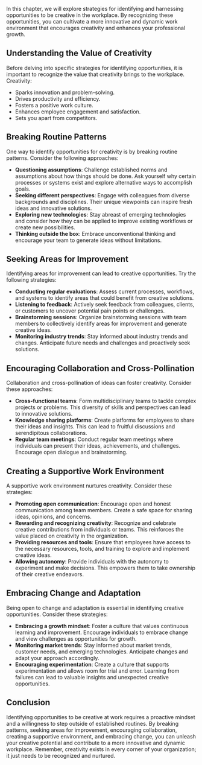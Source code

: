 
In this chapter, we will explore strategies for identifying and harnessing opportunities to be creative in the workplace. By recognizing these opportunities, you can cultivate a more innovative and dynamic work environment that encourages creativity and enhances your professional growth.

**Understanding the Value of Creativity**
-----------------------------------------

Before delving into specific strategies for identifying opportunities, it is important to recognize the value that creativity brings to the workplace. Creativity:

* Sparks innovation and problem-solving.
* Drives productivity and efficiency.
* Fosters a positive work culture.
* Enhances employee engagement and satisfaction.
* Sets you apart from competitors.

**Breaking Routine Patterns**
-----------------------------

One way to identify opportunities for creativity is by breaking routine patterns. Consider the following approaches:

* **Questioning assumptions**: Challenge established norms and assumptions about how things should be done. Ask yourself why certain processes or systems exist and explore alternative ways to accomplish goals.
* **Seeking different perspectives**: Engage with colleagues from diverse backgrounds and disciplines. Their unique viewpoints can inspire fresh ideas and innovative solutions.
* **Exploring new technologies**: Stay abreast of emerging technologies and consider how they can be applied to improve existing workflows or create new possibilities.
* **Thinking outside the box**: Embrace unconventional thinking and encourage your team to generate ideas without limitations.

**Seeking Areas for Improvement**
---------------------------------

Identifying areas for improvement can lead to creative opportunities. Try the following strategies:

* **Conducting regular evaluations**: Assess current processes, workflows, and systems to identify areas that could benefit from creative solutions.
* **Listening to feedback**: Actively seek feedback from colleagues, clients, or customers to uncover potential pain points or challenges.
* **Brainstorming sessions**: Organize brainstorming sessions with team members to collectively identify areas for improvement and generate creative ideas.
* **Monitoring industry trends**: Stay informed about industry trends and changes. Anticipate future needs and challenges and proactively seek solutions.

**Encouraging Collaboration and Cross-Pollination**
---------------------------------------------------

Collaboration and cross-pollination of ideas can foster creativity. Consider these approaches:

* **Cross-functional teams**: Form multidisciplinary teams to tackle complex projects or problems. This diversity of skills and perspectives can lead to innovative solutions.
* **Knowledge sharing platforms**: Create platforms for employees to share their ideas and insights. This can lead to fruitful discussions and serendipitous collaborations.
* **Regular team meetings**: Conduct regular team meetings where individuals can present their ideas, achievements, and challenges. Encourage open dialogue and brainstorming.

**Creating a Supportive Work Environment**
------------------------------------------

A supportive work environment nurtures creativity. Consider these strategies:

* **Promoting open communication**: Encourage open and honest communication among team members. Create a safe space for sharing ideas, opinions, and concerns.
* **Rewarding and recognizing creativity**: Recognize and celebrate creative contributions from individuals or teams. This reinforces the value placed on creativity in the organization.
* **Providing resources and tools**: Ensure that employees have access to the necessary resources, tools, and training to explore and implement creative ideas.
* **Allowing autonomy**: Provide individuals with the autonomy to experiment and make decisions. This empowers them to take ownership of their creative endeavors.

**Embracing Change and Adaptation**
-----------------------------------

Being open to change and adaptation is essential in identifying creative opportunities. Consider these strategies:

* **Embracing a growth mindset**: Foster a culture that values continuous learning and improvement. Encourage individuals to embrace change and view challenges as opportunities for growth.
* **Monitoring market trends**: Stay informed about market trends, customer needs, and emerging technologies. Anticipate changes and adapt your approach accordingly.
* **Encouraging experimentation**: Create a culture that supports experimentation and allows room for trial and error. Learning from failures can lead to valuable insights and unexpected creative opportunities.

**Conclusion**
--------------

Identifying opportunities to be creative at work requires a proactive mindset and a willingness to step outside of established routines. By breaking patterns, seeking areas for improvement, encouraging collaboration, creating a supportive environment, and embracing change, you can unleash your creative potential and contribute to a more innovative and dynamic workplace. Remember, creativity exists in every corner of your organization; it just needs to be recognized and nurtured.
